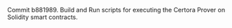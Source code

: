 Commit b881989.                    Build and Run scripts for executing the Certora Prover on Solidity smart contracts.